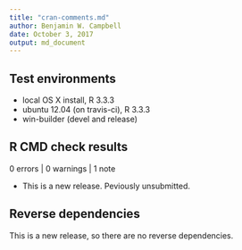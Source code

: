 ```yaml
---
title: "cran-comments.md"
author: Benjamin W. Campbell
date: October 3, 2017
output: md_document
---
```


## Test environments
* local OS X install, R 3.3.3
* ubuntu 12.04 (on travis-ci), R 3.3.3
* win-builder (devel and release)

## R CMD check results

0 errors | 0 warnings | 1 note

* This is a new release.  Peviously unsubmitted. 

## Reverse dependencies

This is a new release, so there are no reverse dependencies.


